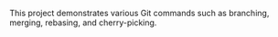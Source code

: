 This project demonstrates various Git commands such as branching, merging, rebasing, and cherry-picking.
